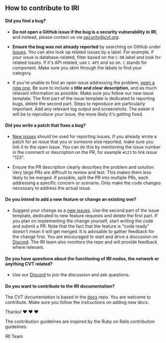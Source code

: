 ## How to contribute to IRI

#### **Did you find a bug?**

* **Do not open a GitHub issue if the bug is a security vulnerability
  in IRI**, and instead, please contact us via [security@cvt.org](mailto:security@cvt.org).

* **Ensure the bug was not already reported** by searching on GitHub under [Issues](https://github.com/iotaledger/iri/issues). You can also look up related issues by a label. For example, if your issue is database-related, filter based on the `C-DB` label and look for related issues. If it's API related, use `C-API` and so on. `C` stands for component. Make sure you skim through the labels to find your category. 

* If you're unable to find an open issue addressing the problem, [open a new one](https://github.com/iotaledger/iri/issues/new). Be sure to include a **title and clear description**, and as much relevant information as possible. Make sure you follow our new issue template. The first part of the issue template is dedicated to reporting bugs, delete the second part. Steps to reproduce are particularly important. Add any relevant log output and screenshots. The easier it will be to reproduce your issue, the more likely it's getting fixed. 

#### **Did you write a patch that fixes a bug?**

* [New issues](https://github.com/iotaledger/iri/issues/new) should be used for reporting issues. If you already wrote a patch for an issue that you or someone else reported, make sure you link it to the open issue. You can do this by mentioning the issue number in the comment or description on the PR, for example `#123` to link issue "123". 

* Ensure the PR description clearly describes the problem and solution. Very large PRs are difficult to review and test. This makes them less likely to be merged. If possible, split the PR into multiple PRs, each addressing a specific concern or scenario. Only make the code changes necessary to address the actual issue.

#### **Do you intend to add a new feature or change an existing one?**

* Suggest your change as a [new issues](https://github.com/iotaledger/iri/issues/new). Use the second part of the issue template, dedicated to new feature requests and delete the first part. If you plan on implementing the change yourself, start writing the code and submit a PR. Note that the fact that the feature is "code ready" doesn't mean it will get merged. It is advisable to gather feedback for the change first. You are encouraged to start and drive a discussion on [Discord](https://discordapp.com/invite/fNGZXvh). The IRI team also monitors the repo and will provide feedback where relevant. 


#### **Do you have questions about the functioning of IRI nodes, the network or anything CVT related?**

* Use our [Discord](https://discordapp.com/invite/fNGZXvh) to join the discussion and ask questions.

#### **Do you want to contribute to the IRI documentation?**

The CVT documentation is based in the [docs](https://github.com/iotaledger/docs) repo. You are welcome to contribute. Make sure you follow the instructions on adding new docs. 

Thanks! :heart: :heart: :heart:

The contribution guidelines are inspired by the Ruby on Rails contribution guidelines. 

IRI Team